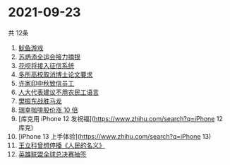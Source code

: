 # 2021-09-23
  共 12条

  <!-- BEGIN -->
  <!-- 最后更新时间:Thu Sep 23 2021 21:09:06 GMT+0000 (Coordinated Universal Time) -->
  1. [鱿鱼游戏](https://www.zhihu.com/search?q=鱿鱼游戏)
1. [苏炳添全运会接力摘银](https://www.zhihu.com/search?q=苏炳添)
1. [花呗将接入征信系统](https://www.zhihu.com/search?q=花呗)
1. [多所高校取消博士论文要求](https://www.zhihu.com/search?q=博士论文)
1. [许家印中秋致信员工](https://www.zhihu.com/search?q=许家印致信)
1. [人大代表建议不用农民工语言](https://www.zhihu.com/search?q=农民工语言)
1. [樊振东战胜马龙](https://www.zhihu.com/search?q=樊振东)
1. [瑞幸咖啡股价涨 10 倍](https://www.zhihu.com/search?q=瑞幸)
1. [库克用 iPhone 12 发祝福](https://www.zhihu.com/search?q=iPhone 12 库克)
1. [iPhone 13 上手体验](https://www.zhihu.com/search?q=iPhone 13)
1. [王立科曾想停播《人民的名义》](https://www.zhihu.com/search?q=王立科)
1. [英雄联盟全球总决赛抽签](https://www.zhihu.com/search?q=s11)
  <!-- END -->
  